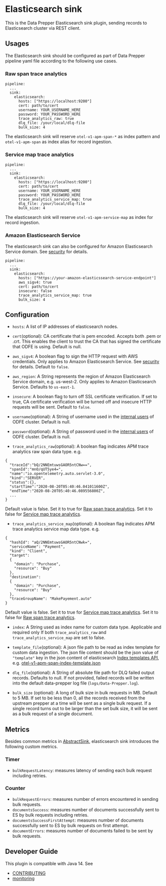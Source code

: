 # Elasticsearch sink

This is the Data Prepper Elasticsearch sink plugin, sending records to Elasticsearch cluster via REST client.

## Usages

The Elasticsearch sink should be configured as part of Data Prepper pipeline yaml file according to the following use cases.

### <a name="raw_span_trace_analytics"></a>Raw span trace analytics

```$xslt
pipeline:
  ...
  sink:
    elasticsearch:
      hosts: ["https://localhost:9200"]
      cert: path/to/cert
      username: YOUR_USERNAME_HERE
      password: YOUR_PASSWORD_HERE
      trace_analytics_raw: true
      dlq_file: /your/local/dlq-file
      bulk_size: 4
```

The elasticsearch sink will reserve `otel-v1-apm-span-*` as index pattern and `otel-v1-apm-span` as index alias for record ingestion.

### <a name="service_map_trace_analytics"></a>Service map trace analytics

```$xslt
pipeline:
  ...
  sink:
    elasticsearch:
      hosts: ["https://localhost:9200"]
      cert: path/to/cert
      username: YOUR_USERNAME_HERE
      password: YOUR_PASSWORD_HERE
      trace_analytics_service_map: true
      dlq_file: /your/local/dlq-file
      bulk_size: 4
```

The elasticsearch sink will reserve `otel-v1-apm-service-map` as index for record ingestion.

### Amazon Elasticsearch Service

The elasticsearch sink can also be configured for Amazon Elasticsearch Service domain. See [security](security.md) for details.

```$xslt
pipeline:
  ...
  sink:
    elasticsearch:
      hosts: ["https://your-amazon-elasticssearch-service-endpoint"]
      aws_sigv4: true 
      cert: path/to/cert
      insecure: false
      trace_analytics_service_map: true
      bulk_size: 4
```

## Configuration

- `hosts`: A list of IP addresses of elasticsearch nodes.

- `cert`(optional): CA certificate that is pem encoded. Accepts both .pem or .crt. This enables the client to trust the CA that has signed the certificate that ODFE is using.
Default is null. 

- `aws_sigv4`: A boolean flag to sign the HTTP request with AWS credentials. Only applies to Amazon Elasticsearch Service. See [security](security.md) for details. Default to `false`. 

- `aws_region`: A String represents the region of Amazon Elasticsearch Service domain, e.g. us-west-2. Only applies to Amazon Elasticsearch Service. Defaults to `us-east-1`.

- `insecure`: A boolean flag to turn off SSL certificate verification. If set to true, CA certificate verification will be turned off and insecure HTTP requests will be sent. Default to `false`.

- `username`(optional): A String of username used in the [internal users](https://opendistro.github.io/for-elasticsearch-docs/docs/security/access-control/users-roles) of ODFE cluster. Default is null.

- `password`(optional): A String of password used in the [internal users](https://opendistro.github.io/for-elasticsearch-docs/docs/security/access-control/users-roles) of ODFE cluster. Default is null.

- `trace_analytics_raw`(optional): A boolean flag indicates APM trace analytics raw span data type. e.g.
```$xslt
{
  "traceId":"bQ/2NNEmtuwsGAOR5ntCNw==",
  "spanId":"mnO/qUT5ye4=",
  "name":"io.opentelemetry.auto.servlet-3.0",
  "kind":"SERVER",
  "status":{},
  "startTime":"2020-08-20T05:40:46.041011600Z",
  "endTime":"2020-08-20T05:40:46.089556800Z",
  ...
}
```
Default value is false. Set it to true for [Raw span trace analytics](#raw_span_trace_analytics). Set it to false for [Service map trace analytics](#service_map_trace_analytics).

- `trace_analytics_service_map`(optional): A boolean flag indicates APM trace analytics service map data type. e.g.
```$xslt
{
  "hashId": "aQ/2NNEmtuwsGAOR5ntCNwk=",
  "serviceName": "Payment",
  "kind": "Client",
  "target":
  {
    "domain": "Purchase",
    "resource": "Buy"
  },
  "destination":
  {
    "domain": "Purchase",
    "resource": "Buy"
  },
  "traceGroupName": "MakePayement.auto"
}
```
Default value is false. Set it to true for [Service map trace analytics](#service_map_trace_analytics). Set it to false for [Raw span trace analytics](#raw_span_trace_analytics).

- <a name="index"></a>`index`: A String used as index name for custom data type. Applicable and required only If both `trace_analytics_raw` and `trace_analytics_service_map` are set to false.

- <a name="template_file"></a>`template_file`(optional): A json file path to be read as index template for custom data ingestion. The json file content should be the json value of
`"template"` key in the json content of elasticsearch [Index templates API](https://www.elastic.co/guide/en/elasticsearch/reference/7.8/index-templates.html), 
e.g. [otel-v1-apm-span-index-template.json](https://github.com/opendistro-for-elasticsearch/data-prepper/blob/master/data-prepper-plugins/elasticsearch/src/main/resources/otel-v1-apm-span-index-template.json)

- `dlq_file`(optional): A String of absolute file path for DLQ failed output records. Defaults to null.
If not provided, failed records will be written into the default data-prepper log file (`logs/Data-Prepper.log`).

- `bulk_size` (optional): A long of bulk size in bulk requests in MB. Default to 5 MB. If set to be less than 0, 
all the records received from the upstream prepper at a time will be sent as a single bulk request. 
If a single record turns out to be larger than the set bulk size, it will be sent as a bulk request of a single document.

## Metrics

Besides common metrics in [AbstractSink](https://github.com/opendistro-for-elasticsearch/data-prepper/blob/master/data-prepper-api/src/main/java/com/amazon/dataprepper/model/sink/AbstractSink.java), elasticsearch sink introduces the following custom metrics.

### Timer

- `bulkRequestLatency`: measures latency of sending each bulk request including retries.

### Counter

- `bulkRequestErrors`: measures number of errors encountered in sending bulk requests.
- `documentsSuccess`: measures number of documents successfully sent to ES by bulk requests including retries.
- `documentsSuccessFirstAttempt`: measures number of documents successfully sent to ES by bulk requests on first attempt.
- `documentErrors`: measures number of documents failed to be sent by bulk requests. 

## Developer Guide

This plugin is compatible with Java 14. See 

- [CONTRIBUTING](https://github.com/opendistro-for-elasticsearch/data-prepper/blob/master/CONTRIBUTING.md) 
- [monitoring](https://github.com/opendistro-for-elasticsearch/data-prepper/blob/master/docs/readme/monitoring.md)
